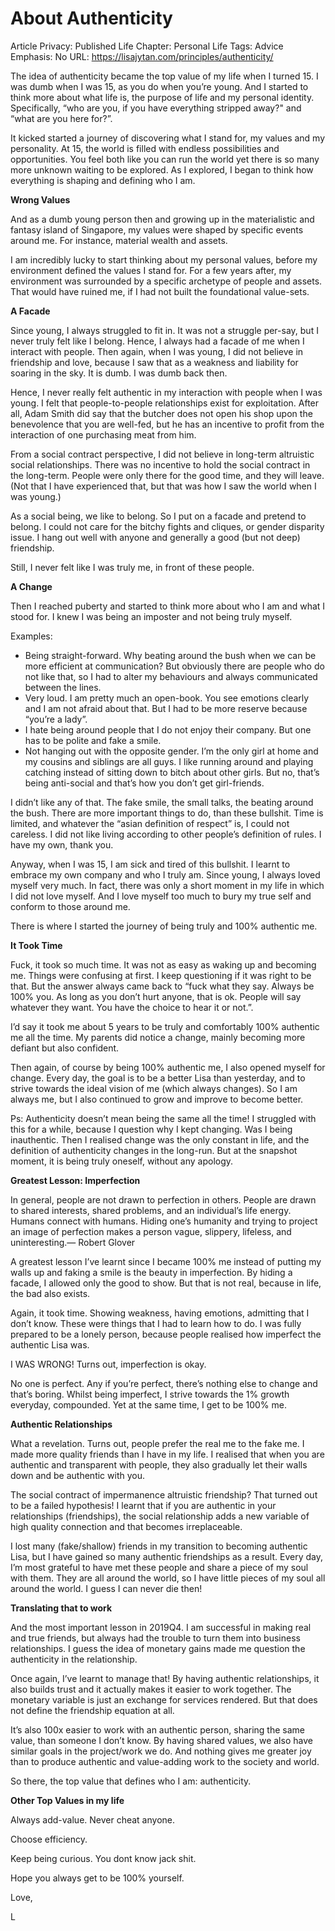 # About Authenticity

Article Privacy: Published
Life Chapter: Personal Life
Tags: Advice
Emphasis: No
URL: https://lisajytan.com/principles/authenticity/

The idea of authenticity became the top value of my life when I turned 15. I was dumb when I was 15, as you do when you’re young. And I started to think more about what life is, the purpose of life and my personal identity. Specifically, “who are you, if you have everything stripped away?" and “what are you here for?”.

It kicked started a journey of discovering what I stand for, my values and my personality. At 15, the world is filled with endless possibilities and opportunities. You feel both like you can run the world yet there is so many more unknown waiting to be explored. As I explored, I began to think how everything is shaping and defining who I am.

**Wrong Values**

And as a dumb young person then and growing up in the materialistic and fantasy island of Singapore, my values were shaped by specific events around me. For instance, material wealth and assets.

I am incredibly lucky to start thinking about my personal values, before my environment defined the values I stand for. For a few years after, my environment was surrounded by a specific archetype of people and assets. That would have ruined me, if I had not built the foundational value-sets.

**A Facade**

Since young, I always struggled to fit in. It was not a struggle per-say, but I never truly felt like I belong. Hence, I always had a facade of me when I interact with people. Then again, when I was young, I did not believe in friendship and love, because I saw that as a weakness and liability for soaring in the sky. It is dumb. I was dumb back then.

Hence, I never really felt authentic in my interaction with people when I was young. I felt that people-to-people relationships exist for exploitation. After all, Adam Smith did say that the butcher does not open his shop upon the benevolence that you are well-fed, but he has an incentive to profit from the interaction of one purchasing meat from him.

From a social contract perspective, I did not believe in long-term altruistic social relationships. There was no incentive to hold the social contract in the long-term. People were only there for the good time, and they will leave. (Not that I have experienced that, but that was how I saw the world when I was young.)

As a social being, we like to belong. So I put on a facade and pretend to belong. I could not care for the bitchy fights and cliques, or gender disparity issue. I hang out well with anyone and generally a good (but not deep) friendship.

Still, I never felt like I was truly me, in front of these people.

**A Change**

Then I reached puberty and started to think more about who I am and what I stood for. I knew I was being an imposter and not being truly myself.

Examples:

- Being straight-forward. Why beating around the bush when we can be more efficient at communication? But obviously there are people who do not like that, so I had to alter my behaviours and always communicated between the lines.
- Very loud. I am pretty much an open-book. You see emotions clearly and I am not afraid about that. But I had to be more reserve because “you’re a lady”.
- I hate being around people that I do not enjoy their company. But one has to be polite and fake a smile.
- Not hanging out with the opposite gender. I’m the only girl at home and my cousins and siblings are all guys. I like running around and playing catching instead of sitting down to bitch about other girls. But no, that’s being anti-social and that’s how you don’t get girl-friends.

I didn’t like any of that. The fake smile, the small talks, the beating around the bush. There are more important things to do, than these bullshit. Time is limited, and whatever the “asian definition of respect” is, I could not careless. I did not like living according to other people’s definition of rules. I have my own, thank you.

Anyway, when I was 15, I am sick and tired of this bullshit. I learnt to embrace my own company and who I truly am. Since young, I always loved myself very much. In fact, there was only a short moment in my life in which I did not love myself. And I love myself too much to bury my true self and conform to those around me.

There is where I started the journey of being truly and 100% authentic me.

**It Took Time**

Fuck, it took so much time. It was not as easy as waking up and becoming me. Things were confusing at first. I keep questioning if it was right to be that. But the answer always came back to “fuck what they say. Always be 100% you. As long as you don’t hurt anyone, that is ok. People will say whatever they want. You have the choice to hear it or not.”.

I’d say it took me about 5 years to be truly and comfortably 100% authentic me all the time. My parents did notice a change, mainly becoming more defiant but also confident.

Then again, of course by being 100% authentic me, I also opened myself for change. Every day, the goal is to be a better Lisa than yesterday, and to strive towards the ideal vision of me (which always changes). So I am always me, but I also continued to grow and improve to become better.

Ps: Authenticity doesn’t mean being the same all the time! I struggled with this for a while, because I question why I kept changing. Was I being inauthentic. Then I realised change was the only constant in life, and the definition of authenticity changes in the long-run. But at the snapshot moment, it is being truly oneself, without any apology.

**Greatest Lesson: Imperfection**

In general, people are not drawn to perfection in others. People are drawn to shared interests, shared problems, and an individual’s life energy. Humans connect with humans. Hiding one’s humanity and trying to project an image of perfection makes a person vague, slippery, lifeless, and uninteresting.— Robert Glover

A greatest lesson I’ve learnt since I became 100% me instead of putting my walls up and faking a smile is the beauty in imperfection. By hiding a facade, I allowed only the good to show. But that is not real, because in life, the bad also exists.

Again, it took time. Showing weakness, having emotions, admitting that I don’t know. These were things that I had to learn how to do. I was fully prepared to be a lonely person, because people realised how imperfect the authentic Lisa was.

I WAS WRONG! Turns out, imperfection is okay.

No one is perfect. Any if you’re perfect, there’s nothing else to change and that’s boring. Whilst being imperfect, I strive towards the 1% growth everyday, compounded. Yet at the same time, I get to be 100% me.

**Authentic Relationships**

What a revelation. Turns out, people prefer the real me to the fake me. I made more quality friends than I have in my life. I realised that when you are authentic and transparent with people, they also gradually let their walls down and be authentic with you.

The social contract of impermanence altruistic friendship? That turned out to be a failed hypothesis! I learnt that if you are authentic in your relationships (friendships), the social relationship adds a new variable of high quality connection and that becomes irreplaceable.

I lost many (fake/shallow) friends in my transition to becoming authentic Lisa, but I have gained so many authentic friendships as a result. Every day, I’m most grateful to have met these people and share a piece of my soul with them. They are all around the world, so I have little pieces of my soul all around the world. I guess I can never die then!

**Translating that to work**

And the most important lesson in 2019Q4. I am successful in making real and true friends, but always had the trouble to turn them into business relationships. I guess the idea of monetary gains made me question the authenticity in the relationship.

Once again, I’ve learnt to manage that! By having authentic relationships, it also builds trust and it actually makes it easier to work together. The monetary variable is just an exchange for services rendered. But that does not define the friendship equation at all.

It’s also 100x easier to work with an authentic person, sharing the same value, than someone I don’t know. By having shared values, we also have similar goals in the project/work we do. And nothing gives me greater joy than to produce authentic and value-adding work to the society and world.

So there, the top value that defines who I am: authenticity.

**Other Top Values in my life**

Always add-value. Never cheat anyone.

Choose efficiency.

Keep being curious. You dont know jack shit.

Hope you always get to be 100% yourself.

Love,

L